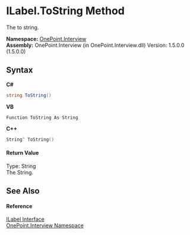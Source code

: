 # ILabel.ToString Method 
 

The to string.

**Namespace:**&nbsp;<a href="N_OnePoint_Interview">OnePoint.Interview</a><br />**Assembly:**&nbsp;OnePoint.Interview (in OnePoint.Interview.dll) Version: 1.5.0.0 (1.5.0.0)

## Syntax

**C#**<br />
``` C#
string ToString()
```

**VB**<br />
``` VB
Function ToString As String
```

**C++**<br />
``` C++
String^ ToString()
```


#### Return Value
Type: String<br />The String.

## See Also


#### Reference
<a href="T_OnePoint_Interview_ILabel">ILabel Interface</a><br /><a href="N_OnePoint_Interview">OnePoint.Interview Namespace</a><br />